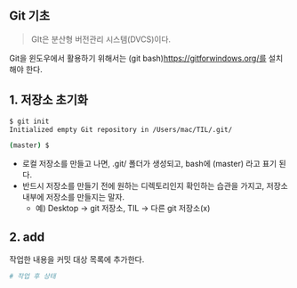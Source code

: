 ## Git 기초

> GIt은 분산형 버전관리 시스템(DVCS)이다.

Git을 윈도우에서 활용하기 위해서는 (git bash)https://gitforwindows.org/를 설치해야 한다.

## 1. 저장소 초기화

```bash
$ git init
Initialized empty Git repository in /Users/mac/TIL/.git/

(master) $
```

* 로컬 저장소를 만들고 나면,  .git/ 폴더가 생성되고, bash에 (master) 라고 표기 된다.
* 반드시 저장소를 만들기 전에 원하는 디렉토리인지 확인하는 습관을 가지고, 저장소 내부에 저장소를 만들지는 말자.
  * 예) Desktop ->  git 저장소, TIL -> 다른 git 저장소(x)



## 2. add

작업한 내용을 커밋 대상 목록에 추가한다.

```bash
# 작업 후 상태
```


